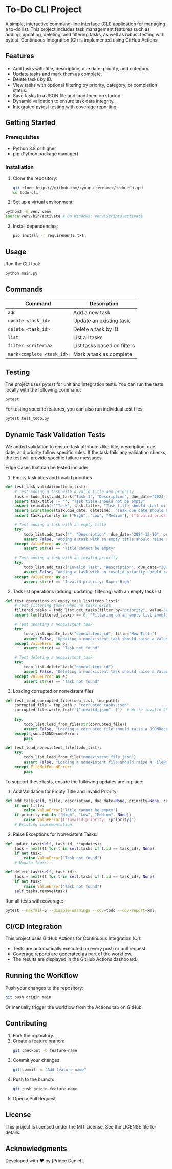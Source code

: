 # To-Do CLI Project

A simple, interactive command-line interface (CLI) application for managing a to-do list. This project includes task management features such as adding, updating, deleting, and filtering tasks, as well as robust testing with pytest. Continuous Integration (CI) is implemented using GitHub Actions.

## Features

- Add tasks with title, description, due date, priority, and category.
- Update tasks and mark them as complete.
- Delete tasks by ID.
- View tasks with optional filtering by priority, category, or completion status.
- Save tasks to a JSON file and load them on startup.
- Dynamic validation to ensure task data integrity.
- Integrated pytest testing with coverage reporting.

## Getting Started

### Prerequisites

- Python 3.8 or higher
- pip (Python package manager)

### Installation

1. Clone the repository:

    ```bash
    git clone https://github.com/<your-username>/todo-cli.git
    cd todo-cli
    ```

2. Set up a virtual environment:

```bash
python3 -m venv venv
source venv/bin/activate # On Windows: venv\Scripts\activate
```
3. Install dependencies:

    ```bash
    pip install -r requirements.txt
    ```

## Usage

Run the CLI tool:

```bash
python main.py
```
## Commands

| Command                   | Description                                   |
| ------------------------- | --------------------------------------------- |
| `add`                      | Add a new task                               |
| `update <task_id>`         | Update an existing task                      |
| `delete <task_id>`         | Delete a task by ID                          |
| `list`                     | List all tasks                               |
| `filter <criteria>`        | List tasks based on filters                  |
| `mark-complete <task_id>`  | Mark a task as complete                      |

## Testing
The project uses pytest for unit and integration tests. You can run the tests 
locally with the following command:
```bash
pytest
```

For testing specific features, you can also run individual test files:
```bash
pytest test_todo.py
```
## Dynamic Task Validation Tests

We added validation to ensure task attributes like title, description, due date, 
and priority follow specific rules. If the task fails any validation checks, the 
test will provide specific failure messages.

Edge Cases that can be tested include:
1. Empty task titles and Invalid priorities

```python
def test_task_validation(todo_list):
    # Test adding a task with a valid title and priority
    task = todo_list.add_task("Task 1", "Description", due_date="2024-12-10", priority="High", category="Work")
    assert task.title != "", "Task title should not be empty"
    assert re.match(r"^Task", task.title), "Task title should start with 'Task'"
    assert isinstance(task.due_date, datetime), "Task due date should be a datetime object"
    assert task.priority in ["High", "Low", "Medium"], f"Invalid priority: {task.priority}"

    # Test adding a task with an empty title
    try:
        todo_list.add_task("", "Description", due_date="2024-12-10", priority="High", category="Work")
        assert False, "Adding a task with an empty title should raise an exception"
    except ValueError as e:
        assert str(e) == "Title cannot be empty"

    # Test adding a task with an invalid priority
    try:
        todo_list.add_task("Invalid Task", "Description", due_date="2024-12-10", priority="Super High", category="Work")
        assert False, "Adding a task with an invalid priority should raise an exception"
    except ValueError as e:
        assert str(e) == "Invalid priority: Super High"
```
2. Task list operations (adding, updating, filtering) with an empty task list

```python
def test_operations_on_empty_task_list(todo_list):
    # Test filtering tasks when no tasks exist
    filtered_tasks = todo_list.get_tasks(filter_by="priority", value="High")
    assert len(filtered_tasks) == 0, "Filtering on an empty list should return an empty result"

    # Test updating a nonexistent task
    try:
        todo_list.update_task("nonexistent_id", title="New Title")
        assert False, "Updating a nonexistent task should raise a ValueError"
    except ValueError as e:
        assert str(e) == "Task not found"

    # Test deleting a nonexistent task
    try:
        todo_list.delete_task("nonexistent_id")
        assert False, "Deleting a nonexistent task should raise a ValueError"
    except ValueError as e:
        assert str(e) == "Task not found"
```
3. Loading corrupted or nonexistent files

```python
def test_load_corrupted_file(todo_list, tmp_path):
    corrupted_file = tmp_path / "corrupted_tasks.json"
    corrupted_file.write_text('{"invalid_json": [')  # Write invalid JSON content
    
    try:
        todo_list.load_from_file(str(corrupted_file))
        assert False, "Loading a corrupted file should raise a JSONDecodeError"
    except json.JSONDecodeError:
        pass

def test_load_nonexistent_file(todo_list):
    try:
        todo_list.load_from_file("nonexistent_file.json")
        assert False, "Loading a nonexistent file should raise a FileNotFoundError"
    except FileNotFoundError:
        pass
```

To support these tests, ensure the following updates are in place:

1. Add Validation for Empty Title and Invalid Priority:

```python
def add_task(self, title, description, due_date=None, priority=None, category=None):
    if not title:
        raise ValueError("Title cannot be empty")
    if priority not in ["High", "Low", "Medium", None]:
        raise ValueError(f"Invalid priority: {priority}")
    # Existing implementation
```

2. Raise Exceptions for Nonexistent Tasks:

```python
def update_task(self, task_id, **updates):
    task = next((t for t in self.tasks if t.id == task_id), None)
    if not task:
        raise ValueError("Task not found")
    # Update logic...

def delete_task(self, task_id):
    task = next((t for t in self.tasks if t.id == task_id), None)
    if not task:
        raise ValueError("Task not found")
    self.tasks.remove(task)
```

Run all tests with coverage:

```bash
pytest --maxfail=5 --disable-warnings --cov=todo --cov-report=xml
```

## CI/CD Integration
This project uses GitHub Actions for Continuous Integration (CI):

- Tests are automatically executed on every push or pull request.
- Coverage reports are generated as part of the workflow.
- The results are displayed in the GitHub Actions dashboard.

## Running the Workflow
Push your changes to the repository:

```bash
git push origin main
```
Or manually trigger the workflow from the Actions tab on GitHub.

## Contributing
1. Fork the repository.
2. Create a feature branch:
    ```bash
    git checkout -b feature-name
    ```
3. Commit your changes:
    ```bash
    git commit -m "Add feature-name"
    ```
4. Push to the branch:
    ```bash
    git push origin feature-name
    ```
5. Open a Pull Request.

## License
This project is licensed under the MIT License. See the LICENSE file for details.

## Acknowledgments
Developed with ❤️ by [Prince Daniel].

